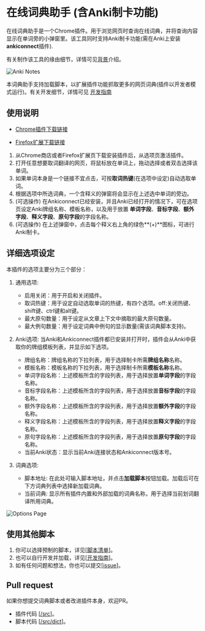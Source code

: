 # 在线词典助手 (含Anki制卡功能)

在线词典助手是一个Chrome插件。用于浏览网页时查询在线词典，并将查询内容显示在单词旁的小弹窗里。该工具同时支持Anki制卡功能(需在Anki上安装**ankiconnect**插件).

有关制作该工具的缘由细节，详情可见[背景](doc/background.zh_CN.md)介绍。

![Anki Notes](https://raw.githubusercontent.com/ninja33/ODH/master/doc/img/anki_001_640x400.png)

本词典助手支持加载脚本，以扩展插件功能抓取更多的网页词典(插件以开发者模式运行)。有关开发细节，详情可见 [开发指南](doc/development.zh_CN.md)

## 使用说明

-   [Chrome插件下载链接](https://chrome.google.com/webstore/detail/anki-online-dictionary-he/lppjdajkacanlmpbbcdkccjkdbpllajb?hl=en)

-   [Firefox扩展下载链接](https://addons.mozilla.org/en-US/firefox/addon/online-dictionary-helper/)

1. 从Chrome商店或者Firefox扩展页下载安装插件后，从选项页激活插件。
2. 打开任意想要取词翻译的网页，将鼠标放在单词上，拖动选择或者双击选择该单词。
3. 如果单词本身是一个链接不宜点击，可按**取词热键**(在选项中设定)自动选取单词。
4. 根据选项中所选词典，一个含释义的弹窗将会显示在上述选中单词的旁边。
5. (可选操作) 在Ankiconnect已经安装，并且Anki已经打开的情况下，可在选项页设定Anki牌组名称、模板名称，以及用于放置 **单词字段**、**音标字段**、**额外字段**、**释义字段**、**原句字段**的字段名称。
6. (可选操作) 在上述弹窗中，点击每个释义右上角的绿色**(+)**图标，可进行Anki制卡。

## 详细选项设定

本插件的选项主要分为三个部分：

1. 通用选项:
    - 启用关闭：用于开启和关闭插件。
    - 取词热键：用于设定自动选取单词的热键，有四个选项。off:关闭热键、shift键、ctrl键和alt键。
    - 最大原句数量：用于设定从文章上下文中摘取的最大原句数量。
    - 最大例句数量：用于设定词典中例句的显示数量(需该词典脚本支持)。
2. Anki选项:
   当Anki和Ankiconnect插件都已安装并打开时，插件会从Anki中获取你的牌组模板列表，并显示如下选项。

    - 牌组名称：牌组名称的下拉列表，用于选择制卡所需**牌组名称**名称。
    - 模板名称：模板名称的下拉列表，用于选择制卡所需**模板名称**名称。
    - 单词字段名称：上述模板所含的字段列表，用于选择放置**单词字段**的字段名称。
    - 音标字段名称：上述模板所含的字段列表，用于选择放置**音标字段**的字段名称。
    - 额外字段名称：上述模板所含的字段列表，用于选择放置**额外字段**的字段名称。
    - 释义字段名称：上述模板所含的字段列表，用于选择放置**释义字段**的字段名称。
    - 原句字段名称：上述模板所含的字段列表，用于选择放置**原句字段**的字段名称。
    - 当前Anki状态：显示当前Anki连接状态和Ankiconnect版本号。

3. 词典选项:

    - 脚本地址: 在此处可输入脚本地址，并点击**加载脚本**按钮加载。加载后可在下方词典列表中选择新加载词典。
    - 当前词典: 显示所有插件内置和外部加载的词典名称，用于选择当前划词翻译所用词典。

![Options Page](https://raw.githubusercontent.com/ninja33/ODH/master/doc/img/option_general_640x400.png)

## 使用其他脚本

1. 你可以选择预制的脚本，详见[[脚本清单](doc/scriptlist.md)]。
2. 也可以自行开发并加载，详见[[开发指南](doc/development.md)]。
3. 如有任何问题和想法，你也可以提交[[issue](https://github.com/ninja33/ODH/issues)]。

## Pull request

如果你想提交词典脚本或者改进插件本身，欢迎PR。

-   插件代码 [[/src](https://github.com/ninja33/ODH/tree/master/src)]。
-   脚本代码 [[/src/dict](https://github.com/ninja33/ODH/tree/master/src/dict)]。
